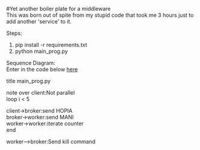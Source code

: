 #Yet another boiler plate for a middleware  
This was born out of spite from my stupid code that took me 3 hours just to add another 'service' to it.  

Steps:  
1. pip install -r requirements.txt  
2. python main_prog.py  

Sequence Diagram:  
Enter in the code below [here](https://sequencediagram.org/)  

title main_prog.py  
  
note over client:Not parallel  
loop i < 5  
  
client->broker:send HOPIA  
broker->worker:send MANI  
worker->worker:iterate counter  
end  
  
worker-->broker:Send kill command  
